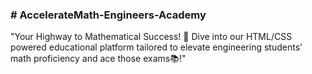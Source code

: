 <h3># AccelerateMath-Engineers-Academy</h3>
"Your Highway to Mathematical Success! 🚀 Dive into our HTML/CSS powered educational platform tailored to elevate engineering students' math proficiency and ace those exams📚!"
